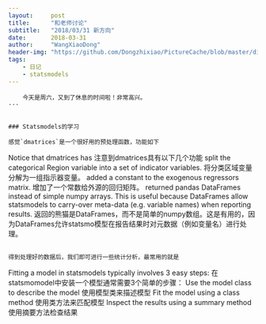 ```yaml
---
layout:     post
title:      "和老师讨论"
subtitle:   "2018/03/31 新方向"
date:       2018-03-31
author:     "WangXiaoDong"
header-img: "https://github.com/Dongzhixiao/PictureCache/blob/master/diaryPic/20180331.jpg?raw=true"
tags:
    - 日记
    - statsmodels
---
```


```
    今天是周六，又到了休息的时间啦！非常高兴。
···


### Statsmodels的学习

感觉`dmatrices`是一个很好用的预处理函数，功能如下

```
Notice that dmatrices has
注意到dmatrices具有以下几个功能
    split the categorical Region variable into a set of indicator variables.
    将分类区域变量分解为一组指示器变量。
    added a constant to the exogenous regressors matrix.
    增加了一个常数给外源的回归矩阵。
    returned pandas DataFrames instead of simple numpy arrays. This is useful because DataFrames allow statsmodels to carry-over meta-data (e.g. variable names) when reporting results.
    返回的熊猫是DataFrames，而不是简单的numpy数组。这是有用的，因为DataFrames允许statsmo模型在报告结果时对元数据（例如变量名）进行处理。
```

得到处理好的数据后，我们即可进行一些统计分析，最常用的就是

```
Fitting a model in statsmodels typically involves 3 easy steps:
在statsmomodel中安装一个模型通常需要3个简单的步骤：
    Use the model class to describe the model
    使用模型类来描述模型
    Fit the model using a class method
    使用类方法来匹配模型
    Inspect the results using a summary method
    使用摘要方法检查结果
```




